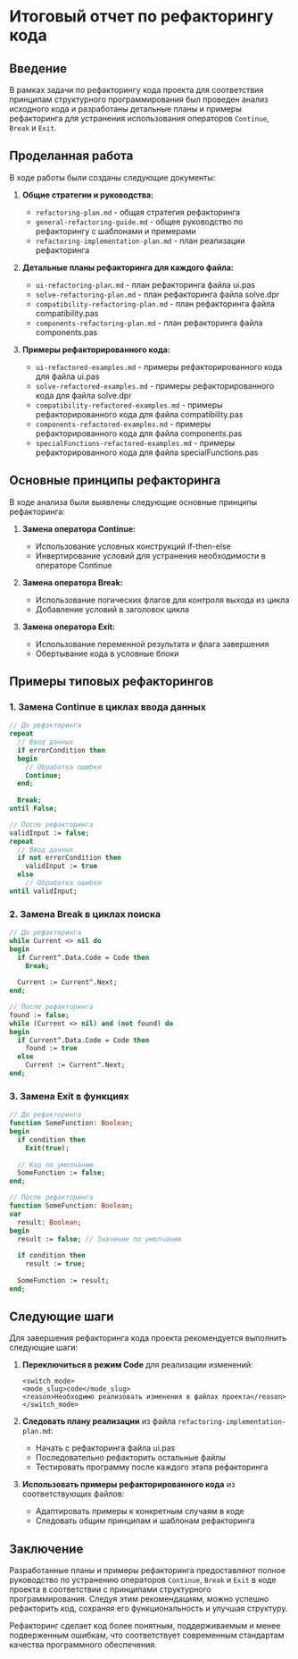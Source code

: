 # Итоговый отчет по рефакторингу кода

## Введение

В рамках задачи по рефакторингу кода проекта для соответствия принципам структурного программирования был проведен анализ исходного кода и разработаны детальные планы и примеры рефакторинга для устранения использования операторов `Continue`, `Break` и `Exit`.

## Проделанная работа

В ходе работы были созданы следующие документы:

1. **Общие стратегии и руководства:**
   - `refactoring-plan.md` - общая стратегия рефакторинга
   - `general-refactoring-guide.md` - общее руководство по рефакторингу с шаблонами и примерами
   - `refactoring-implementation-plan.md` - план реализации рефакторинга

2. **Детальные планы рефакторинга для каждого файла:**
   - `ui-refactoring-plan.md` - план рефакторинга файла ui.pas
   - `solve-refactoring-plan.md` - план рефакторинга файла solve.dpr
   - `compatibility-refactoring-plan.md` - план рефакторинга файла compatibility.pas
   - `components-refactoring-plan.md` - план рефакторинга файла components.pas

3. **Примеры рефакторированного кода:**
   - `ui-refactored-examples.md` - примеры рефакторированного кода для файла ui.pas
   - `solve-refactored-examples.md` - примеры рефакторированного кода для файла solve.dpr
   - `compatibility-refactored-examples.md` - примеры рефакторированного кода для файла compatibility.pas
   - `components-refactored-examples.md` - примеры рефакторированного кода для файла components.pas
   - `specialFunctions-refactored-examples.md` - примеры рефакторированного кода для файла specialFunctions.pas

## Основные принципы рефакторинга

В ходе анализа были выявлены следующие основные принципы рефакторинга:

1. **Замена оператора Continue:**
   - Использование условных конструкций if-then-else
   - Инвертирование условий для устранения необходимости в операторе Continue

2. **Замена оператора Break:**
   - Использование логических флагов для контроля выхода из цикла
   - Добавление условий в заголовок цикла

3. **Замена оператора Exit:**
   - Использование переменной результата и флага завершения
   - Обертывание кода в условные блоки

## Примеры типовых рефакторингов

### 1. Замена Continue в циклах ввода данных

```pascal
// До рефакторинга
repeat
  // Ввод данных
  if errorCondition then
  begin
    // Обработка ошибки
    Continue;
  end;
  
  Break;
until False;

// После рефакторинга
validInput := false;
repeat
  // Ввод данных
  if not errorCondition then
    validInput := true
  else
    // Обработка ошибки
until validInput;
```

### 2. Замена Break в циклах поиска

```pascal
// До рефакторинга
while Current <> nil do
begin
  if Current^.Data.Code = Code then
    Break;
  
  Current := Current^.Next;
end;

// После рефакторинга
found := false;
while (Current <> nil) and (not found) do
begin
  if Current^.Data.Code = Code then
    found := true
  else
    Current := Current^.Next;
end;
```

### 3. Замена Exit в функциях

```pascal
// До рефакторинга
function SomeFunction: Boolean;
begin
  if condition then
    Exit(true);
  
  // Код по умолчанию
  SomeFunction := false;
end;

// После рефакторинга
function SomeFunction: Boolean;
var
  result: Boolean;
begin
  result := false; // Значение по умолчанию
  
  if condition then
    result := true;
  
  SomeFunction := result;
end;
```

## Следующие шаги

Для завершения рефакторинга кода проекта рекомендуется выполнить следующие шаги:

1. **Переключиться в режим Code** для реализации изменений:
   ```
   <switch_mode>
   <mode_slug>code</mode_slug>
   <reason>Необходимо реализовать изменения в файлах проекта</reason>
   </switch_mode>
   ```

2. **Следовать плану реализации** из файла `refactoring-implementation-plan.md`:
   - Начать с рефакторинга файла ui.pas
   - Последовательно рефакторить остальные файлы
   - Тестировать программу после каждого этапа рефакторинга

3. **Использовать примеры рефакторированного кода** из соответствующих файлов:
   - Адаптировать примеры к конкретным случаям в коде
   - Следовать общим принципам и шаблонам рефакторинга

## Заключение

Разработанные планы и примеры рефакторинга предоставляют полное руководство по устранению операторов `Continue`, `Break` и `Exit` в коде проекта в соответствии с принципами структурного программирования. Следуя этим рекомендациям, можно успешно рефакторить код, сохраняя его функциональность и улучшая структуру.

Рефакторинг сделает код более понятным, поддерживаемым и менее подверженным ошибкам, что соответствует современным стандартам качества программного обеспечения.
